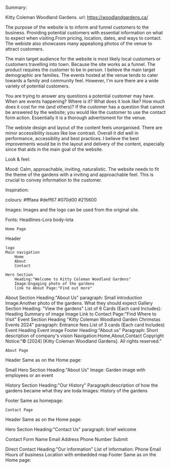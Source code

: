 Summary:

Kitty Coleman Woodland Gardens. url: https://woodlandgardens.ca/

The purpose of the website is to inform and funnel customers to the business.
Providing potential customers with essential information on what to expect when visiting.From pricing, location, dates, and ways to contact. 
The webiste also showcases many appealiong photos of the venue to attract customers.  

The main target audience for the website is most likely local customers or customers travelling into town. Because the site works as a funnel. 
The product requires the customer to be in person. I believe the main target demographic are families. The events hosted at the venue tends to cater towards a family and community feel.
However, I'm sure there are a wide variety of potential customers.  

You are trying to answer any questions a potential customer may have. When are events happening? Where is it? What does it look like? How much does it cost for me (and others)? 
If the customer has a question that cannot be answered by the website; you would like the customer to use the contact form action. 
Essentially it is a thorough advertisment for the venue.

The webiste design and layout of the content feels unorganised. 
There are minor accessibility issues like low contrast. Overall it did well in performance, accessiblity and best practices. 
I believe the best improvements would be in the layout and delivery of the content, especially since that aids in the main goal of the website.  

Look & feel:

Mood: Calm, approachable, inviting, naturalistic. The website needs to fit the theme of the gardens with a inviting and approachable feel. This is crucial to convey information to the customer. 

Inspiration:

colours: #fffaea #deff67 #070d00 #215600

Images: Images and the logo can be used from the original site. 

Fonts: Headlines-Lora body-lota


    Home Page

Header

    logo
    Main navigation
        Home 
        About
        Contact
    
    Hero Section
        Heading:"Welcome to Kitty Coleman Woodland Gardens"
        Image:Engaging photo of the gardens
        link to About Page:"Find out more"
About Section
    Heading:"About Us"
    paragraph: Small introduction
    Image:Another photo of the gardens. What they should expect
Gallery Section
    Heading: "View the gardens"
    List of 6 Cards (Each card Includes):
        Heading Summary of image
        Image
    Link to Contact Page:"Find Where to Visit"
Event Section
    Heading "Kitty Coleman Woodland Garden Chrimstas Events 2024"
        paragraph: Entrance fees
        List of 3 cards (Each card Includes)
            Event Heading
            Event image
Footer
    Heading:"About us"
    Paragraph: Short description of company's vision
    Navigation:Home,About,Contact
    Copyright Notice:“© [2024] [Kitty Coleman Woodland Gardens]. All rights reserved.”

    About Page

Header
    Same as on the Home page:

Small Hero Section
    Heading:"About Us"
    Image: Garden image with employees or an event

History Section
    Heading:"Our History"
    Paragraph:description of how the gardens became what they are toda
    Images: History of the gardens

Footer
    Same as homepage:

    Contact Page

Header
    Same as on the Home page:
    
Hero Section
    Heading:"Contact Us"
    paragraph: brief welcome

Contact Form
    Name
    Email Address
    Phone Number
    Submit
    
Direct Contact
    Heading:"Our information"
    List of information:
        Phone
        Email
        Hours of business
    Location with embedded map
Footer
    Same as on the Home page:
    

